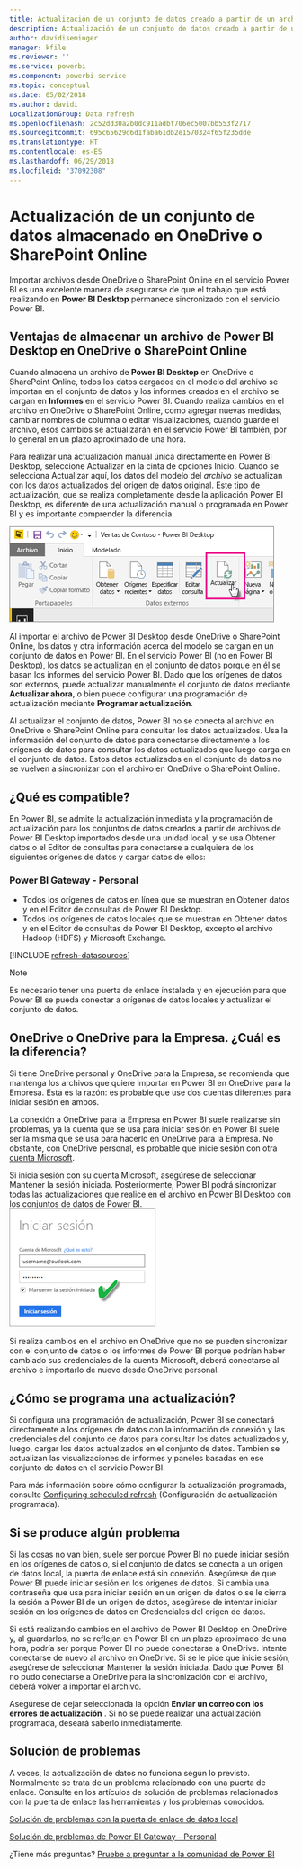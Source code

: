 ```yaml
---
title: Actualización de un conjunto de datos creado a partir de un archivo de Power BI Desktop en OneDrive o SharePoint Online
description: Actualización de un conjunto de datos creado a partir de un archivo de Power BI Desktop en OneDrive o SharePoint Online
author: davidiseminger
manager: kfile
ms.reviewer: ''
ms.service: powerbi
ms.component: powerbi-service
ms.topic: conceptual
ms.date: 05/02/2018
ms.author: davidi
LocalizationGroup: Data refresh
ms.openlocfilehash: 2c52dd30a2b0dc911adbf706ec5007bb553f2717
ms.sourcegitcommit: 695c65629d6d1faba61db2e1570324f65f235dde
ms.translationtype: HT
ms.contentlocale: es-ES
ms.lasthandoff: 06/29/2018
ms.locfileid: "37092308"
---
```

# <a name="refresh-a-dataset-stored-on-onedrive-or-sharepoint-online"></a>Actualización de un conjunto de datos almacenado en OneDrive o SharePoint Online
Importar archivos desde OneDrive o SharePoint Online en el servicio Power BI es una excelente manera de asegurarse de que el trabajo que está realizando en **Power BI Desktop** permanece sincronizado con el servicio Power BI.

## <a name="advantages-of-storing-a-power-bi-desktop-file-on-onedrive-or-sharepoint-online"></a>Ventajas de almacenar un archivo de Power BI Desktop en OneDrive o SharePoint Online
Cuando almacena un archivo de **Power BI Desktop** en OneDrive o SharePoint Online, todos los datos cargados en el modelo del archivo se importan en el conjunto de datos y los informes creados en el archivo se cargan en **Informes** en el servicio Power BI. Cuando realiza cambios en el archivo en OneDrive o SharePoint Online, como agregar nuevas medidas, cambiar nombres de columna o editar visualizaciones, cuando guarde el archivo, esos cambios se actualizarán en el servicio Power BI también, por lo general en un plazo aproximado de una hora.

Para realizar una actualización manual única directamente en Power BI Desktop, seleccione Actualizar en la cinta de opciones Inicio. Cuando se selecciona Actualizar aquí, los datos del modelo del *archivo* se actualizan con los datos actualizados del origen de datos original. Este tipo de actualización, que se realiza completamente desde la aplicación Power BI Desktop, es diferente de una actualización manual o programada en Power BI y es importante comprender la diferencia.

![](media/refresh-desktop-file-onedrive/pbix-refresh.png)

Al importar el archivo de Power BI Desktop desde OneDrive o SharePoint Online, los datos y otra información acerca del modelo se cargan en un conjunto de datos en Power BI. En el servicio Power BI (no en Power BI Desktop), los datos se actualizan en el conjunto de datos porque en él se basan los informes del servicio Power BI. Dado que los orígenes de datos son externos, puede actualizar manualmente el conjunto de datos mediante **Actualizar ahora**, o bien puede configurar una programación de actualización mediante **Programar actualización**.

Al actualizar el conjunto de datos, Power BI no se conecta al archivo en OneDrive o SharePoint Online para consultar los datos actualizados. Usa la información del conjunto de datos para conectarse directamente a los orígenes de datos para consultar los datos actualizados que luego carga en el conjunto de datos. Estos datos actualizados en el conjunto de datos no se vuelven a sincronizar con el archivo en OneDrive o SharePoint Online.

## <a name="whats-supported"></a>¿Qué es compatible?
En Power BI, se admite la actualización inmediata y la programación de actualización para los conjuntos de datos creados a partir de archivos de Power BI Desktop importados desde una unidad local, y se usa Obtener datos o el Editor de consultas para conectarse a cualquiera de los siguientes orígenes de datos y cargar datos de ellos:

### <a name="power-bi-gateway---personal"></a>Power BI Gateway - Personal
* Todos los orígenes de datos en línea que se muestran en Obtener datos y en el Editor de consultas de Power BI Desktop.
* Todos los orígenes de datos locales que se muestran en Obtener datos y en el Editor de consultas de Power BI Desktop, excepto el archivo Hadoop (HDFS) y Microsoft Exchange.

<!-- Refresh Data sources-->
[!INCLUDE [refresh-datasources](./includes/refresh-datasources.md)]

> [!NOTE]
> Es necesario tener una puerta de enlace instalada y en ejecución para que Power BI se pueda conectar a orígenes de datos locales y actualizar el conjunto de datos.
> 
> 

## <a name="onedrive-or-onedrive-for-business-whats-the-difference"></a>OneDrive o OneDrive para la Empresa. ¿Cuál es la diferencia?
Si tiene OneDrive personal y OneDrive para la Empresa, se recomienda que mantenga los archivos que quiere importar en Power BI en OneDrive para la Empresa. Esta es la razón: es probable que use dos cuentas diferentes para iniciar sesión en ambos.

La conexión a OneDrive para la Empresa en Power BI suele realizarse sin problemas, ya la cuenta que se usa para iniciar sesión en Power BI suele ser la misma que se usa para hacerlo en OneDrive para la Empresa. No obstante, con OneDrive personal, es probable que inicie sesión con otra [cuenta Microsoft](https://account.microsoft.com).

Si inicia sesión con su cuenta Microsoft, asegúrese de seleccionar Mantener la sesión iniciada. Posteriormente, Power BI podrá sincronizar todas las actualizaciones que realice en el archivo en Power BI Desktop con los conjuntos de datos de Power BI.  
    ![](media/refresh-desktop-file-onedrive/refresh_signin_keepmesignedin.png)

Si realiza cambios en el archivo en OneDrive que no se pueden sincronizar con el conjunto de datos o los informes de Power BI porque podrían haber cambiado sus credenciales de la cuenta Microsoft, deberá conectarse al archivo e importarlo de nuevo desde OneDrive personal.

## <a name="how-do-i-schedule-refresh"></a>¿Cómo se programa una actualización?
Si configura una programación de actualización, Power BI se conectará directamente a los orígenes de datos con la información de conexión y las credenciales del conjunto de datos para consultar los datos actualizados y, luego, cargar los datos actualizados en el conjunto de datos. También se actualizan las visualizaciones de informes y paneles basadas en ese conjunto de datos en el servicio Power BI.

Para más información sobre cómo configurar la actualización programada, consulte [Configuring scheduled refresh](refresh-scheduled-refresh.md) (Configuración de actualización programada).

## <a name="when-things-go-wrong"></a>Si se produce algún problema
Si las cosas no van bien, suele ser porque Power BI no puede iniciar sesión en los orígenes de datos o, si el conjunto de datos se conecta a un origen de datos local, la puerta de enlace está sin conexión. Asegúrese de que Power BI puede iniciar sesión en los orígenes de datos. Si cambia una contraseña que usa para iniciar sesión en un origen de datos o se le cierra la sesión a Power BI de un origen de datos, asegúrese de intentar iniciar sesión en los orígenes de datos en Credenciales del origen de datos.

Si está realizando cambios en el archivo de Power BI Desktop en OneDrive y, al guardarlos, no se reflejan en Power BI en un plazo aproximado de una hora, podría ser porque Power BI no puede conectarse a OneDrive. Intente conectarse de nuevo al archivo en OneDrive. Si se le pide que inicie sesión, asegúrese de seleccionar Mantener la sesión iniciada. Dado que Power BI no pudo conectarse a OneDrive para la sincronización con el archivo, deberá volver a importar el archivo.

Asegúrese de dejar seleccionada la opción **Enviar un correo con los errores de actualización** . Si no se puede realizar una actualización programada, deseará saberlo inmediatamente.

## <a name="troubleshooting"></a>Solución de problemas
A veces, la actualización de datos no funciona según lo previsto. Normalmente se trata de un problema relacionado con una puerta de enlace. Consulte en los artículos de solución de problemas relacionados con la puerta de enlace las herramientas y los problemas conocidos.

[Solución de problemas con la puerta de enlace de datos local](service-gateway-onprem-tshoot.md)

[Solución de problemas de Power BI Gateway - Personal](service-admin-troubleshooting-power-bi-personal-gateway.md)

¿Tiene más preguntas? [Pruebe a preguntar a la comunidad de Power BI](http://community.powerbi.com/)

